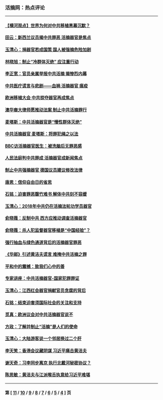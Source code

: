 ### 活摘网：热点评论
---
#### [【横河观点】世界为何对中共移植黑幕沉默？](../../pages/nf5879/n13244249.md?01140430) 
#### [田云：新西兰议员揭中共罪恶 活摘器官是焦点](../../pages/nf5879/n13070629.md?01140430) 
#### [玉清心：捐器官若成国策 国人被强摘危险加剧](../../pages/nf5879/n12802713.md?01140430) 
#### [林晓旭：制止“冷群体灭绝” 应注重行动](../../pages/nf5879/n12779736.md?01140430) 
#### [李正宽：官员亲属举报中共活摘 揭惨烈内幕](../../pages/nf5879/n12684490.md?01140430) 
#### [中共医疗谎言与悲剧——血祸 活摘器官 瘟疫](../../pages/nf5879/n12372103.md?01140430) 
#### [欧洲移植大会 中共掠夺器官再成焦点](../../pages/nf5879/n11538883.md?01140430) 
#### [澳华裔大律师愿推动法案 制止中共活摘罪行](../../pages/nf5879/n11377039.md?01140430) 
#### [麦塔斯：中共活摘器官是“慢性群体灭绝”](../../pages/nf5879/n11350529.md?01140430) 
#### [中共活摘器官 麦塔斯：将罪犯绳之以法](../../pages/nf5879/n11347973.md?01140430) 
#### [BBC访活摘器官医生：被洗脑后无罪恶感](../../pages/nf5879/n11335935.md?01140430) 
#### [人民法庭判中共罪成 活摘器官成新闻焦点](../../pages/nf5879/n11331578.md?01140430) 
#### [制止中共强摘器官 德国议员建议修改法律](../../pages/nf5879/n11249451.md?01140430) 
#### [唐恩：信仰自由日的省思](../../pages/nf5879/n11003525.md?01140430) 
#### [石铭：迫害罪恶罄竹难书  解体中共刻不容缓](../../pages/nf5879/n10942855.md?01140430) 
#### [玉清心：2018年中共仍在活摘法轮功学员器官](../../pages/nf5879/n10914646.md?01140430) 
#### [俞晓薇：反制中共 西方应推动调查活摘器官](../../pages/nf5879/n10794671.md?01140430) 
#### [俞晓薇：杀人犯监督器官移植是“中国经验”？](../../pages/nf5879/n10466427.md?01140430) 
#### [强行抽血与绿色通道背后的活摘器官罪恶](../../pages/nf5879/n10004708.md?01140430) 
#### [《华邮》引述黄洁夫谎言 难掩中共活摘之罪](../../pages/nf5879/n9642309.md?01140430) 
#### [平和中的震撼：致我们心中的善](../../pages/nf5879/n9021123.md?01140430) 
#### [专家讲座：中共活摘器官-国家犯罪罪证](../../pages/nf5879/n8828153.md?01140430) 
#### [玉清心：江西红会器官捐献官员贪腐的背后](../../pages/nf5879/n8522122.md?01140430) 
#### [石铭：结束迫害须国际社会的关注和支持](../../pages/nf5879/n8443497.md?01140430) 
#### [觅真：欧洲议会对中共活摘器官说不](../../pages/nf5879/n8337486.md?01140430) 
#### [方政：了解并制止“活摘”是人们的使命](../../pages/nf5879/n8329214.md?01140430) 
#### [玉清心：大陆游客说一个邻居换过二个肝](../../pages/nf5879/n8291404.md?01140430) 
#### [李天笑：香港会议藏阴谋 习近平痛击黄洁夫](../../pages/nf5879/n8241459.md?01140430) 
#### [谢天奇：习李同步离京 执行北戴河秘密协议？](../../pages/nf5879/n8230418.md?01140430) 
#### [陈思敏：黄洁夫与江派喉舌执意给习近平难堪](../../pages/nf5879/n8222166.md?01140430) 

---
#### 第 [ [11](./11.md?01140430) / [10](./10.md?01140430) / [9](./9.md?01140430) / [8](./8.md?01140430) / [7](./7.md?01140430) / [6](./6.md?01140430) / [5](./5.md?01140430) / [4](./4.md?01140430) ] 页
